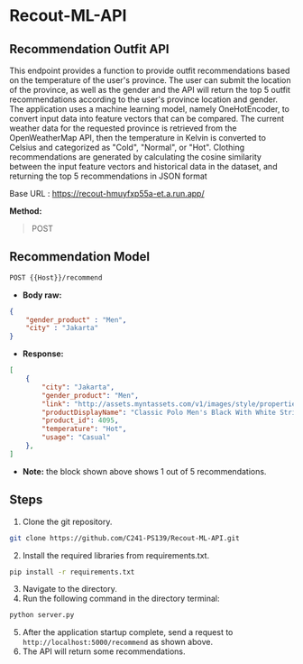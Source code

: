 # Recout-ML-API

## Recommendation Outfit API
This endpoint provides a function to provide outfit recommendations based on the temperature of the user's province. The user can submit the location of the province, as well as the gender and the API will return the top 5 outfit recommendations according to the user's province location and gender. The application uses a machine learning model, namely OneHotEncoder, to convert input data into feature vectors that can be compared. The current weather data for the requested province is retrieved from the OpenWeatherMap API, then the temperature in Kelvin is converted to Celsius and categorized as "Cold", "Normal", or "Hot". Clothing recommendations are generated by calculating the cosine similarity between the input feature vectors and historical data in the dataset, and returning the top 5 recommendations in JSON format

Base URL : https://recout-hmuyfxp55a-et.a.run.app/

**Method:**
>POST

## **Recommendation Model**
```bash
POST {{Host}}/recommend
```
- **Body raw:**
```JSON
{
    "gender_product" : "Men",
    "city" : "Jakarta"
}
```
- **Response:**
```JSON
[
    {
        "city": "Jakarta",
        "gender_product": "Men",
        "link": "http://assets.myntassets.com/v1/images/style/properties/01dbbbcddf07e76cb9eeb46db9f42606_images.jpg",
        "productDisplayName": "Classic Polo Men's Black With White Stripes T-shirt",
        "product_id": 4095,
        "temperature": "Hot",
        "usage": "Casual"
    },
]
```
- **Note:** the block shown above shows 1 out of 5 recommendations.

## Steps
1. Clone the git repository.
```bash
git clone https://github.com/C241-PS139/Recout-ML-API.git
```
2. Install the required libraries from requirements.txt.
```bash
pip install -r requirements.txt
```
3. Navigate to the directory.
4. Run the following command in the directory terminal:
```bash
python server.py
```
5. After the application startup complete, send a request to ```http://localhost:5000/recommend``` as shown above.
6. The API will return some recommendations.
